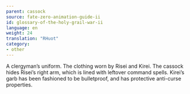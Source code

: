 ```yaml
---
parent: cassock
source: fate-zero-animation-guide-ii
id: glossary-of-the-holy-grail-war-ii
language: en
weight: 24
translation: "RHuot"
category:
- other
---
```


A clergyman’s uniform. The clothing worn by Risei and Kirei. The cassock hides Risei’s right arm, which is lined with leftover command spells. Kirei’s garb has been fashioned to be bulletproof, and has protective anti-curse properties.
